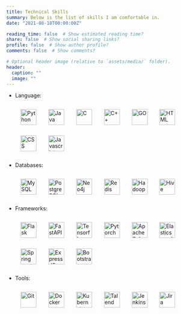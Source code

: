 ```yaml
---
title: Technical Skills
summary: Below is the list of skills I am comfortable in.
date: "2021-08-18T00:00:00Z"

reading_time: false  # Show estimated reading time?
share: false  # Show social sharing links?
profile: false  # Show author profile?
comments: false  # Show comments?

# Optional header image (relative to `assets/media/` folder).
header:
  caption: ""
  image: ""
---
```


<div class="container">
  <div class="wrapper clearfix">
    <div class="nav">
      <ul>
        <li>
          <p>Language: </p>
          <div class="row justify-content-right">
              <img style="margin: 1em 1em 1em 1em; height:3em" src="https://cdn.worldvectorlogo.com/logos/python-5.svg" alt="Python">
              <img style="margin: 1em 1em 1em 1em; height:3em" src="https://cdn.worldvectorlogo.com/logos/java-4.svg" alt="Java">
              <img style="margin: 1em 1em 1em 1em; height:3em" src="https://upload.wikimedia.org/wikipedia/commons/thumb/1/18/C_Programming_Language.svg/570px-C_Programming_Language.svg.png" alt="C">
              <img style="margin: 1em 1em 1em 1em; height:3em" src="https://cdn.worldvectorlogo.com/logos/c.svg" alt="C++">
              <img style="margin: 1em 1em 1em 1em; height:3em" src="https://cdn.worldvectorlogo.com/logos/go-logo-1.svg" alt="GO">
              <img style="margin: 1em 1em 1em 1em; height:3em" src="https://cdn.worldvectorlogo.com/logos/html-1.svg" alt="HTML">
              <img style="margin: 1em 1em 1em 1em; height:3em" src="https://cdn.worldvectorlogo.com/logos/css-3.svg" alt="CSS">
              <img style="margin: 1em 1em 1em 1em; height:3em" src="https://cdn.worldvectorlogo.com/logos/logo-javascript.svg" alt="Javascript">
          </div>
        </li>
        <li>
          <p>Databases: </p>
          <div class="row justify-content-right">
              <img style="margin: 1em 1em 1em 1em; height:3em" src="https://cdnlogo.com/logos/m/10/mysql.svg" alt="MySQL">
              <img style="margin: 1em 1em 1em 1em; height:3em" src="https://cdn.worldvectorlogo.com/logos/postgresql.svg" alt="PostgreSQL">
              <img style="margin: 1em 1em 1em 1em; height:3em" src="https://upload.wikimedia.org/wikipedia/commons/e/e5/Neo4j-logo_color.png" alt="Neo4j">
              <img style="margin: 1em 1em 1em 1em; height:3em" src="https://cdn.worldvectorlogo.com/logos/redis.svg" alt="Redis">
              <img style="margin: 1em 1em 1em 1em; height:3em" src="https://cdn.worldvectorlogo.com/logos/hadoop.svg" alt="Hadoop">
              <img style="margin: 1em 1em 1em 1em; height:3em" src="https://upload.wikimedia.org/wikipedia/commons/b/bb/Apache_Hive_logo.svg" alt="Hive">
          </div>
        </li>
        <li>
          <p>Frameworks: </p>
          <div class="row justify-content-right">
              <img style="margin: 1em 1em 1em 1em; height:3em" src="https://cdn.worldvectorlogo.com/logos/flask.svg" alt="Flask">
              <img style="margin: 1em 1em 1em 1em; height:3em" src="https://fastapi.tiangolo.com/img/logo-margin/logo-teal.png" alt="FastAPI">
              <img style="margin: 1em 1em 1em 1em; height:3em" src="https://cdn.worldvectorlogo.com/logos/tensorflow-2.svg" alt="Tensorflow">
              <img style="margin: 1em 1em 1em 1em; height:3em" src="https://upload.wikimedia.org/wikipedia/commons/thumb/1/10/PyTorch_logo_icon.svg/1200px-PyTorch_logo_icon.svg.png" alt="Pytorch">
              <img style="margin: 1em 1em 1em 1em; height:3em" src="https://cdn.worldvectorlogo.com/logos/solr.svg" alt="Apache Solr">
              <img style="margin: 1em 1em 1em 1em; height:3em" src="https://cdn.worldvectorlogo.com/logos/elastic-elasticsearch.svg" alt="Elasticsearch">
              <img style="margin: 1em 1em 1em 1em; height:3em" src="https://cdn.worldvectorlogo.com/logos/spring-3.svg" alt="Spring">
              <img style="margin: 1em 1em 1em 1em; height:3em" src="https://cdn.worldvectorlogo.com/logos/express-109.svg" alt="Express JS">
              <img style="margin: 1em 1em 1em 1em; height:3em" src="https://cdn.worldvectorlogo.com/logos/bootstrap-4.svg" alt="Bootstrap">
          </div>
        </li>
        <li>
          <p>Tools: </p>
          <div class="row justify-content-right">
              <img style="margin: 1em 1em 1em 1em; height:3em" src="https://cdn.worldvectorlogo.com/logos/git.svg" alt="Git">
              <img style="margin: 1em 1em 1em 1em; height:3em" src="https://cdn.worldvectorlogo.com/logos/docker-3.svg" alt="Docker">
              <img style="margin: 1em 1em 1em 1em; height:3em" src="https://cdn.worldvectorlogo.com/logos/kubernets.svg" alt="Kubernetes">
              <img style="margin: 1em 1em 1em 1em; height:3em" src="https://upload.wikimedia.org/wikipedia/commons/thumb/9/97/Talend_logo.svg/627px-Talend_logo.svg.png" alt="Talend">
              <img style="margin: 1em 1em 1em 1em; height:3em" src="https://cdn.worldvectorlogo.com/logos/jenkins.svg" alt="Jenkins">
              <img style="margin: 1em 1em 1em 1em; height:3em" src="https://cdn.worldvectorlogo.com/logos/jira-1.svg" alt="Jira">
          </div>
        </li>
      </ul>
    </div>
  </div>
</div>
